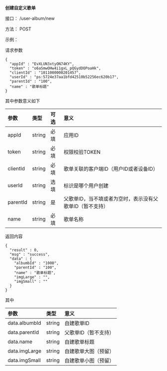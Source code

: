**创建自定义歌单**

接口： /user-album/new

方法： POST

示例：

请求参数

```
{
  "appId" : "EvXLUN3xtyON74KY",
  "token" : "o6aSmwOHw4i1gxL_pQGydDOPoaHk",
  "clientId" : "1011000000201457",
  "userId" : "ps:5724e37aa1bfd42510b52256ec620b17",
  "parentId" : "100",
  "name" : "歌单标题"
}
```

其中参数意义如下

| 参数 | 类型 | 可选 | 意义 |
| :--- | :--- | :--- | :--- |
| appId | string | 必填 | 应用ID |
| token | string | 必填 | 权限校验TOKEN |
| clientId | string | 必填 | 歌单关联的客户端ID（用户ID或者设备ID） |
| userId | string | 选填 | 标识是哪个用户创建 |
| parentId | string | 是 | 父歌单ID，当不填或者为空时，表示没有父歌单ID（暂不支持） |
| name | string | 必填 | 歌单名称 |

返回内容

```
{
  "result" : 0,
  "msg" : "success",
  "data" : {
    "albumbId" : "1000",
    "parentId" : "100",
    "name" : "歌单标题",
    "imgLarge" : "",
    "imgSmall" : ""
  }
}
```

其中

| 参数 | 类型 | 意义 |
| :--- | :--- | :--- |
| data.albumbId | string | 自建歌单ID |
| data.parentId | string | 父歌单ID（暂不支持） |
| data.name | string | 自建歌单标题 |
| data.imgLarge | string | 自建歌单大图（预留） |
| data.imgSmall | string | 自建歌单小图（预留） |



